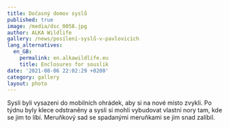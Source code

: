 ```yaml
---
title: Dočasný domov syslů
published: true
image: /media/dsc_0058.jpg
author: ALKA Wildlife
gallery: /news/posílení-syslů-v-pavlovicích
lang_alternatives:
  en_GB:
    permalink: en.alkawildlife.eu
    title: Enclosures for souslik
date: '2021-08-06 22:02:29 +0200'
category: gallery
layout: photo
---
```

Sysli byli vysazeni do mobilních ohrádek, aby si na nové místo zvykli. Po týdnu byly klece odstraněny a sysli si mohli vybudovat vlastní nory tam, kde se jim to líbí. Meruňkový sad se spadanými meruňkami se jim snad zalíbil.
